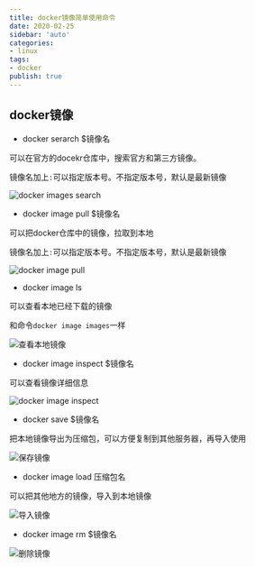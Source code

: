 ```yaml
---
title: docker镜像简单使用命令
date: 2020-02-25
sidebar: 'auto'
categories:
- linux
tags:
- docker
publish: true
---
```


## docker镜像

+ docker serarch $镜像名

可以在官方的docekr仓库中，搜索官方和第三方镜像。

镜像名加上`:`可以指定版本号。不指定版本号，默认是最新镜像

![docker images search](https://img.array.fun/img/2020/02/25/2nnbucz0yzixwm6.webp)

+ docker image pull $镜像名

可以把docker仓库中的镜像，拉取到本地

镜像名加上`:`可以指定版本号。不指定版本号，默认是最新镜像

![docker image pull](https://img.array.fun/img/2020/02/25/e17qqtdaydq7mrm.webp)

+ docker image ls

可以查看本地已经下载的镜像

和命令`docker image images`一样

![查看本地镜像](https://img.array.fun/img/2020/02/25/9lhpd2f1cgf0ght.webp)

+  docker image inspect $镜像名

可以查看镜像详细信息

![docker image inspect](https://img.array.fun/img/2020/02/25/tpgiwosjbd1e9yf.webp)

+ docker save $镜像名

把本地镜像导出为压缩包，可以方便复制到其他服务器，再导入使用

![保存镜像](https://img.array.fun/img/2020/02/25/1ufqlg3sakaiwvj.webp)

+ docker image load 压缩包名

可以把其他地方的镜像，导入到本地镜像

![导入镜像](https://img.array.fun/img/2020/02/25/f7aolrsp6ff89xy.webp)

+ docker image rm $镜像名

![删除镜像](https://img.array.fun/img/2020/02/25/jbhd7ooyyeq679i.webp)
